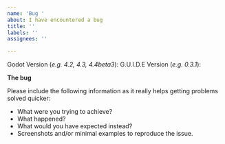 ```yaml
---
name: 'Bug '
about: I have encountered a bug
title: ''
labels: ''
assignees: ''

---
```


Godot Version (_e.g. 4.2, 4.3, 4.4beta3_): 
G.U.I.D.E Version (_e.g. 0.3.1_):

**The bug**

Please include the following information as it really helps getting problems solved quicker:
- What were you trying to achieve?
- What happened?
- What would you have expected instead?
- Screenshots and/or minimal examples to reproduce the issue.
